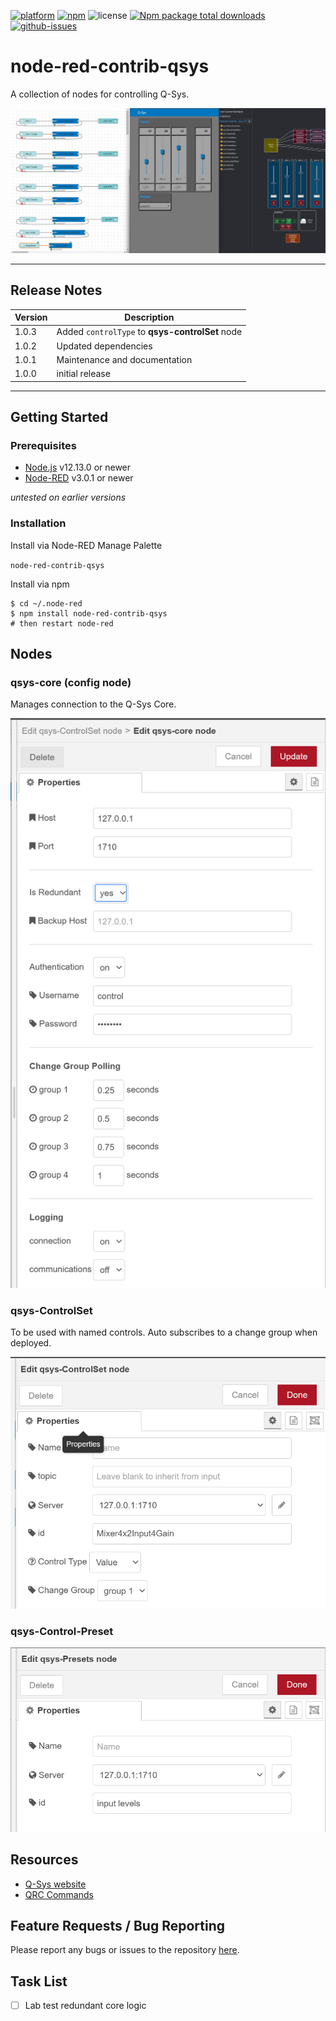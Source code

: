 [![platform](https://img.shields.io/badge/platform-Node--RED-red)](https://nodered.org)
[![npm](https://img.shields.io/npm/v/node-red-contrib-qsys.svg)](https://www.npmjs.com/package/node-red-contrib-qsys)
![license](https://img.shields.io/npm/l/node-red-contrib-qsys.svg)
[![Npm package total downloads](https://badgen.net/npm/dt/node-red-contrib-qsys)](https://www.npmjs.com/package/node-red-contrib-qsys)
[![github-issues](https://img.shields.io/github/issues/dudest/node-red-contrib-qsys.svg)](https://github.com/dudest/node-red-contrib-qsys/issues)

# node-red-contrib-qsys

A collection of nodes for controlling Q-Sys.

![screenshot](images/screenshot_01.png)

---

## Release Notes

| Version | Description |
|---------|-------------------------------------------------|
| 1.0.3   | Added `controlType` to **qsys-controlSet** node |
| 1.0.2   | Updated dependencies                            |
| 1.0.1   | Maintenance and documentation                   |
| 1.0.0   | initial release                                 |

---

## Getting Started

### Prerequisites

- [Node.js](https://nodejs.org/en/) v12.13.0 or newer
- [Node-RED](https://nodered.org) v3.0.1 or newer

*untested on earlier versions*

### Installation

Install via Node-RED Manage Palette

`node-red-contrib-qsys`

Install via npm

```
$ cd ~/.node-red
$ npm install node-red-contrib-qsys
# then restart node-red
```

## Nodes

### qsys-core (config node)

Manages connection to the Q-Sys Core.

![qsys-core edit dialog](images/edit_qsys-core.png)

### qsys-ControlSet

To be used with named controls. Auto subscribes to a change group when deployed.

![qsys-ControlSet edit dialog](images/edit_qsys-ControlSet.png)

### qsys-Control-Preset

![qsys-Presets edit dialog](images/edit_qsys-Preset.png)

## Resources

- [Q-Sys website](https://www.qsys.com/)
- [QRC Commands](https://q-syshelp.qsc.com/Content/External_Control_APIs/QRC/QRC_Commands.htm)

## Feature Requests / Bug Reporting

Please report any bugs or issues to the repository [here](https://github.com/dudest/node-red-contrib-qsys/issues).

## Task List

- [ ] Lab test redundant core logic
